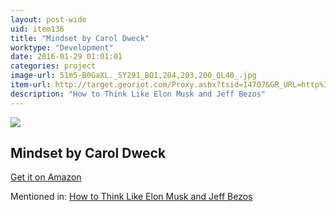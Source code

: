 ```yaml
---
layout: post-wide
uid: item136
title: "Mindset by Carol Dweck"
worktype: "Development"
date: 2016-01-29 01:01:01
categories: project
image-url: 51m5-B0GaXL._SY291_BO1,204,203,200_QL40_.jpg
item-url: http://target.georiot.com/Proxy.ashx?tsid=14707&GR_URL=http%3A%2F%2Fwww.amazon.com%2FMindset-Psychology-Success-Carol-Dweck%2Fdp%2F0345472322%2F
description: "How to Think Like Elon Musk and Jeff Bezos"
---
```

<a href="http://target.georiot.com/Proxy.ashx?tsid=14707&GR_URL=http%3A%2F%2Fwww.amazon.com%2FMindset-Psychology-Success-Carol-Dweck%2Fdp%2F0345472322%2F" target="blank"><img src="../../../../img/thumbs/51m5-B0GaXL._SY291_BO1,204,203,200_QL40_.jpg" class="prod-img"></a>
<h2>Mindset by Carol Dweck</h2>
<p><a href="http://target.georiot.com/Proxy.ashx?tsid=14707&GR_URL=http%3A%2F%2Fwww.amazon.com%2FMindset-Psychology-Success-Carol-Dweck%2Fdp%2F0345472322%2F" target="blank">Get it on Amazon</a><p>
<p>Mentioned in: <a href="http://fourhourworkweek.com/2015/01/20/elon-musk-and-jeff-bezos/" target="blank">How to Think Like Elon Musk and Jeff Bezos</a></p>
